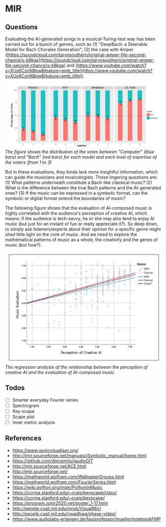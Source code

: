 # MIR

## Questions

Evaluating the AI-generated songs in a musical-Turing-test way has been carried out for a bunch of genres, such as (1) "DeepBach: a Steerable Model for Bach Chorales Generation"; (2) the case with Amper ([https://soundcloud.com/tarynsouthern/original-amper-file-second-chance/s-k6kga](https://soundcloud.com/tarynsouthern/original-amper-file-second-chance/s-k6kga) and [https://www.youtube.com/watch?v=XUs6CznN8pw&feature=emb_title](https://www.youtube.com/watch?v=XUs6CznN8pw&feature=emb_title)).

<p float="left">
	<img src="./pix/deep_bach.png" width=700 /> <br>
	<em>The figure shows the distribution of the votes between “Computer” (blue bars) and “Bach” (red bars) for each model and each level of expertise of the voters (from 1 to 3)</em>
</p>

But in these evaluations, they kinda lack more insightful information, which can guide the musicians and musicologists. These lingering questions are: (1) What patterns underneath constitute a Bach-like classical music? (2) What is the difference between the true Bach patterns and the AI-generated ones? (3) If the music can be expressed in a symbolic format, can the symbolic or digital format extend the boundaries of music?

The following figure shows that the evaluation of AI-composed music is highly correlated with the audience's perception of creative AI, which means: if the audience is tech-savvy, he or she may also tend to enjoy AI music (but just for an instant of fun or really appreciate it?). So deep down, to simply ask listeners/experts about their opinion for a specific genre might shed little light on the core of music. And we need to explore the mathematical patterns of music as a whole, the creativity and the genes of music (but how?).

<p float="left">
	<img src="./pix/ai_music.png" width=600 /> <br>
	<em>The regression analysis of the relationship between the perception of creative AI and the evaluation of AI-composed music.</em>
</p>

## Todos

- [ ] Smarter everyday Fourier series
- [ ] Spectrogram
- [ ] Key-scape
- [ ] Scape plot
- [ ] Inner metric analysis

## References
* https://www.sonicvisualiser.org/
* http://jmir.sourceforge.net/manuals/jSymbolic_manual/home.html
* https://github.com/dmcennis/jaudioGIT
* http://jmir.sourceforge.net/ACE.html
* http://jmir.sourceforge.net/
* https://mathworld.wolfram.com/WallpaperGroups.html
* https://mathworld.wolfram.com/FourierSeries.html
* https://wiki.python.org/moin/PythonInMusic
* https://ccrma.stanford.edu/~craig/keyscape/class/
* https://ccrma.stanford.edu/~craig/keyscape/
* https://program.ismir2020.net/poster_1-17.html
* http://people.csail.mit.edu/mrub/VisualMic/
* http://people.csail.mit.edu/nwadhwa/phase-video/
* https://www.audiolabs-erlangen.de/fau/professor/mueller/notebookFMP
